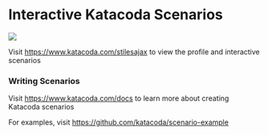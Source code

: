 # Interactive Katacoda Scenarios

[![](http://shields.katacoda.com/katacoda/stilesajax/count.svg)](https://www.katacoda.com/stilesajax "Get your profile on Katacoda.com")

Visit https://www.katacoda.com/stilesajax to view the profile and interactive scenarios

### Writing Scenarios
Visit https://www.katacoda.com/docs to learn more about creating Katacoda scenarios

For examples, visit https://github.com/katacoda/scenario-example
